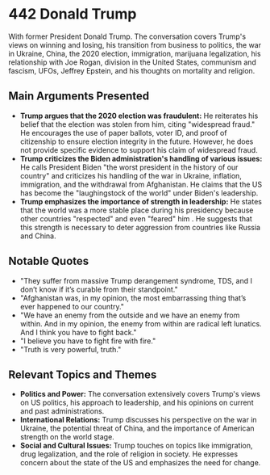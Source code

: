 # 442 Donald Trump

With former President Donald Trump. The conversation covers Trump's views on winning and losing, his transition from business to politics, the war in Ukraine, China, the 2020 election, immigration, marijuana legalization, his relationship with Joe Rogan, division in the United States, communism and fascism, UFOs, Jeffrey Epstein, and his thoughts on mortality and religion.

## Main Arguments Presented

* **Trump argues that the 2020 election was fraudulent:** He reiterates his belief that the election was stolen from him, citing "widespread fraud." He encourages the use of paper ballots, voter ID, and proof of citizenship to ensure election integrity in the future. However, he does not provide specific evidence to support his claim of widespread fraud.
* **Trump criticizes the Biden administration's handling of various issues:** He calls President Biden "the worst president in the history of our country" and criticizes his handling of the war in Ukraine, inflation, immigration, and the withdrawal from Afghanistan. He claims that the US has become the "laughingstock of the world" under Biden's leadership.
* **Trump emphasizes the importance of strength in leadership:** He states that the world was a more stable place during his presidency because other countries "respected" and even "feared" him . He suggests that this strength is necessary to deter aggression from countries like Russia and China.

## Notable Quotes

* "They suffer from massive Trump derangement syndrome, TDS, and I don’t know if it’s curable from their standpoint."
* "Afghanistan was, in my opinion, the most embarrassing thing that’s ever happened to our country."
* "We have an enemy from the outside and we have an enemy from within. And in my opinion, the enemy from within are radical left lunatics. And I think you have to fight back."
* "I believe you have to fight fire with fire."
* "Truth is very powerful, truth."

## Relevant Topics and Themes

* **Politics and Power:** The conversation extensively covers Trump's views on US politics, his approach to leadership, and his opinions on current and past administrations.
* **International Relations:**  Trump discusses his perspective on the war in Ukraine, the potential threat of China, and the importance of American strength on the world stage. 
* **Social and Cultural Issues:** Trump touches on topics like immigration, drug legalization, and the role of religion in society. He expresses concern about the state of the US and emphasizes the need for change.
